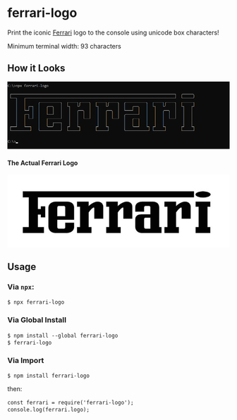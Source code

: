 # ferrari-logo
Print the iconic [Ferrari](https://www.ferrari.com/) logo to the console using unicode box characters!

Minimum terminal width: 93 characters

## How it Looks
![What ferrari-logo prints to the console](https://raw.githubusercontent.com/spirometaxas/ferrari-logo/main/img/ferrari-logo-demo.png)

#### The Actual Ferrari Logo
![The actual Ferrari logo](https://raw.githubusercontent.com/spirometaxas/ferrari-logo/main/img/ferrari-logo-original.jpg)

## Usage
### Via `npx`:
```
$ npx ferrari-logo
```

### Via Global Install
```
$ npm install --global ferrari-logo
$ ferrari-logo
```

### Via Import
```
$ npm install ferrari-logo
```
then:
```
const ferrari = require('ferrari-logo');
console.log(ferrari.logo);
```